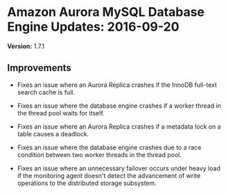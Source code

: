 # Amazon Aurora MySQL Database Engine Updates: 2016\-09\-20<a name="AuroraMySQL.Updates.20160920"></a>

**Version:** 1\.7\.1

## Improvements<a name="AuroraMySQL.Updates.20160920.Improvements"></a>

+ Fixes an issue where an Aurora Replica crashes if the InnoDB full\-text search cache is full\.

+ Fixes an issue where the database engine crashes if a worker thread in the thread pool waits for itself\.

+ Fixes an issue where an Aurora Replica crashes if a metadata lock on a table causes a deadlock\.

+ Fixes an issue where the database engine crashes due to a race condition between two worker threads in the thread pool\.

+ Fixes an issue where an unnecessary failover occurs under heavy load if the monitoring agent doesn't detect the advancement of write operations to the distributed storage subsystem\.